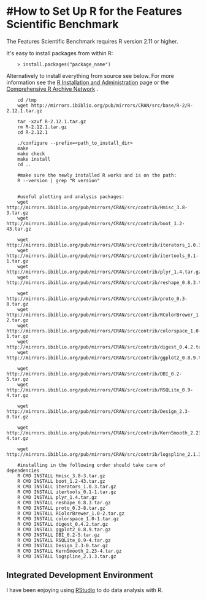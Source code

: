 #How to Set Up R for the Features Scientific Benchmark
=====================================================

The Features Scientific Benchmark requires R version 2.11 or higher.

 It's easy to install packages from within R:

        > install.packages("package_name")

 Alternatively to install everything from source see below. For more information see the [R Installation and Administration](http://cran.r-project.org/doc/manuals/R-admin.html) page or the [Comprehensive R Archive Network](http://cran.fhcrc.org/) .

        cd /tmp
        wget http://mirrors.ibiblio.org/pub/mirrors/CRAN/src/base/R-2/R-2.12.1.tar.gz

        tar -xzvf R-2.12.1.tar.gz
        rm R-2.12.1.tar.gz
        cd R-2.12.1

        ./configure --prefix=<path_to_install_dir>
        make
        make check
        make install
        cd ..

        #make sure the newly installed R works and is on the path:
        R --version | grep "R version"


        #useful plotting and analysis packages:
        wget http://mirrors.ibiblio.org/pub/mirrors/CRAN/src/contrib/Hmisc_3.8-3.tar.gz
        wget http://mirrors.ibiblio.org/pub/mirrors/CRAN/src/contrib/boot_1.2-43.tar.gz

        wget http://mirrors.ibiblio.org/pub/mirrors/CRAN/src/contrib/iterators_1.0.3.tar.gz
        wget http://mirrors.ibiblio.org/pub/mirrors/CRAN/src/contrib/itertools_0.1-1.tar.gz
        wget http://mirrors.ibiblio.org/pub/mirrors/CRAN/src/contrib/plyr_1.4.tar.gz
        wget http://mirrors.ibiblio.org/pub/mirrors/CRAN/src/contrib/reshape_0.8.3.tar.gz

        wget http://mirrors.ibiblio.org/pub/mirrors/CRAN/src/contrib/proto_0.3-8.tar.gz
        wget http://mirrors.ibiblio.org/pub/mirrors/CRAN/src/contrib/RColorBrewer_1.0-2.tar.gz
        wget http://mirrors.ibiblio.org/pub/mirrors/CRAN/src/contrib/colorspace_1.0-1.tar.gz
        wget http://mirrors.ibiblio.org/pub/mirrors/CRAN/src/contrib/digest_0.4.2.tar.gz
        wget http://mirrors.ibiblio.org/pub/mirrors/CRAN/src/contrib/ggplot2_0.8.9.tar.gz

        wget http://mirrors.ibiblio.org/pub/mirrors/CRAN/src/contrib/DBI_0.2-5.tar.gz
        wget http://mirrors.ibiblio.org/pub/mirrors/CRAN/src/contrib/RSQLite_0.9-4.tar.gz

        wget http://mirrors.ibiblio.org/pub/mirrors/CRAN/src/contrib/Design_2.3-0.tar.gz

        wget http://mirrors.ibiblio.org/pub/mirrors/CRAN/src/contrib/KernSmooth_2.23-4.tar.gz

        wget http://mirrors.ibiblio.org/pub/mirrors/CRAN/src/contrib/logspline_2.1.3.tar.gz

        #installing in the following order should take care of dependencies
        R CMD INSTALL Hmisc_3.8-3.tar.gz
        R CMD INSTALL boot_1.2-43.tar.gz
        R CMD INSTALL iterators_1.0.3.tar.gz
        R CMD INSTALL itertools_0.1-1.tar.gz
        R CMD INSTALL plyr_1.4.tar.gz
        R CMD INSTALL reshape_0.8.3.tar.gz
        R CMD INSTALL proto_0.3-8.tar.gz
        R CMD INSTALL RColorBrewer_1.0-2.tar.gz
        R CMD INSTALL colorspace_1.0-1.tar.gz
        R CMD INSTALL digest_0.4.2.tar.gz
        R CMD INSTALL ggplot2_0.8.9.tar.gz
        R CMD INSTALL DBI_0.2-5.tar.gz
        R CMD INSTALL RSQLite_0.9-4.tar.gz
        R CMD INSTALL Design_2.3-0.tar.gz
        R CMD INSTALL KernSmooth_2.23-4.tar.gz
        R CMD INSTALL logspline_2.1.3.tar.gz

**Integrated Development Environment**
--------------------------------------

I have been enjoying using [RStudio](http://www.rstudio.org/) to do data analysis with R.
